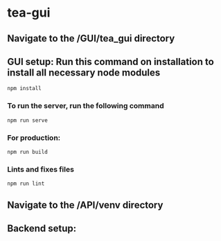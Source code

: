 # tea-gui

## Navigate to the /GUI/tea_gui directory 
## GUI setup: Run this command on installation to install all necessary node modules 
```
npm install
```

### To run the server, run the following command 
```
npm run serve
```

### For production: 
```
npm run build
```

### Lints and fixes files
```
npm run lint
```


## Navigate to the /API/venv directory 
## Backend setup: 
